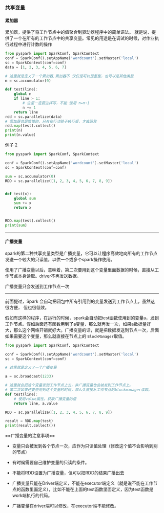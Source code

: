 ### 共享变量

#### 累加器

累加器，提供了将工作节点中的值聚合到驱动器程序中的简单语法。 就是说，提供了一个在所有的工作节点中的共享变量。常见的用途是在调试的时候，对作业执行过程中进行计数的操作

```python
from pyspark import SparkConf, SparkContext
conf = SparkConf().setAppName('wordcount').setMaster('local')
sc = SparkContext(conf=conf)
data = [1, 2, 3, 4, 5, 6, 7]

# 这里就是定义了一个累加器,累加器不 仅仅是可以是整型，也可以是其他类型
n = sc.accumulator(0)

def test(line):
    global n
    if line > 1:
        # 这里一定要这样写，不能 使用 n=n+1
        n += 1
    return line
rdd = sc.parallelize(data)
# 累加器也是惰性的，只有在行动算子执行后，才会运算
rdd.map(test).collect()
print(n)
print(n.value)

```

例子 2

```python
from pyspark import SparkConf, SparkContext

conf = SparkConf().setAppName('wordcount').setMaster('local')
sc = SparkContext(conf=conf)

sum = sc.accumulator(0)
RDD = sc.parallelize([1, 2, 3, 4, 5, 6, 7, 8, 9])


def test(x):
    global sum
    sum += x
    return x


RDD.map(test).collect()
print(sum)

```

---



#### 广播变量

spark的第二种共享变量类型是广播变量，它可以让程序高效地向所有的工作节点发送一个较大的只读值，以供一个或多个spark操作使用。

使用了广播变量以后，意味着，第二次要用到这个变量里面数据的时候，直接从工作节点本身读取。driver不再发送数据。

广播变量只会发送到工作节点一次

---

前面提过，Spark 会自动把闭包中所有引用到的变量发送到工作节点上。虽然这很方便， 但也很低效。

假如有这样的程序，在运行的时候，spark会自动把test函数使用到的变量a，发到工作节点。假如后面还有函数用到了a变量，那么就再发一次，如果a数据量好大，那么这个网络开销就好大。广播变量的话，就是把数据发送到节点一次，后面如果需要这个变量，那么就直接在节点上的 `BlockManager`取值。

```python
from pyspark import SparkConf, SparkContext

conf = SparkConf().setAppName('wordcount').setMaster('local')
sc = SparkContext(conf=conf)

# 这里就是定义了一个广播变量

a = sc.broadcast(1233)

# 这里就会把这个变量发到工作节点上去，非广播变量也会被发到工作节点上。
# 第二次如果还要使用到这个变量的时候，那么久直接从工作节点的blockmanager读取。
def test(line):
    # 使用value属性，获取广播变量的值
    return line, a.value

RDD = sc.parallelize([1, 2, 3, 4, 5, 6, 7, 8, 9])

result = RDD.map(test)
print(result.collect())

```

==广播变量的注意事项==

-  变量只会被发到各个节点一次，应作为只读值处理（修改这个值不会影响到别的节点）
- 有时候需要自己维护变量的只读的条件。

- 不能将RDD设置为广播变量，但可以把RDD的结果广播出去
- 广播变量只能在Driver端定义，不能在executor端定义（就是说不能在工作节点的函数里面定义），比如不能在上面的test函数里面定义，因为test函数是work端执行的代码。
- 广播变量在driver端可以修改，在executor端不能修改。